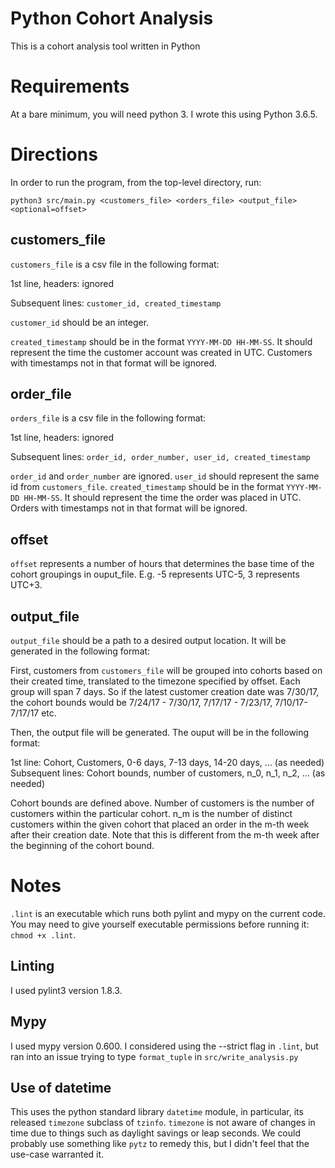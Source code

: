 # Python Cohort Analysis

This is a cohort analysis tool written in Python 

# Requirements
At a bare minimum, you will need python 3. I wrote this using Python 3.6.5.

# Directions
In order to run the program, from the top-level directory, run:

`python3 src/main.py <customers_file> <orders_file> <output_file> <optional=offset>`

## customers_file
`customers_file` is a csv file in the following format:

1st line, headers: ignored

Subsequent lines: `customer_id, created_timestamp`

`customer_id` should be an integer.

`created_timestamp` should be in the format `YYYY-MM-DD HH-MM-SS`. It should represent the time the customer account was created in UTC.
Customers with timestamps not in that format will be ignored.

## order_file
`orders_file` is a csv file in the following format:

1st line, headers: ignored

Subsequent lines: `order_id, order_number, user_id, created_timestamp`

`order_id` and `order_number` are ignored. `user_id` should represent the same id from `customers_file`.
`created_timestamp` should be in the format `YYYY-MM-DD HH-MM-SS`. It should represent the time the order was placed in UTC.
Orders with timestamps not in that format will be ignored.

## offset
`offset` represents a number of hours that determines the base time of the cohort groupings in ouput_file. 
E.g. -5 represents UTC-5, 3 represents UTC+3.

## output_file
`output_file` should be a path to a desired output location. It will be generated in the following format:

First, customers from `customers_file` will be grouped into cohorts based on their created time, translated to the timezone specified by offset.
Each group will span 7 days. So if the latest customer creation date was 7/30/17, the cohort bounds would be 7/24/17 - 7/30/17, 7/17/17 - 7/23/17, 7/10/17-7/17/17 etc.

Then, the output file will be generated. The ouput will be in the following format:

1st line: Cohort, Customers, 0-6 days, 7-13 days, 14-20 days, ... (as needed)
Subsequent lines: Cohort bounds, number of customers, n_0, n_1, n_2, ... (as needed)

Cohort bounds are defined above. Number of customers is the number of customers within the particular cohort.
n_m is the number of distinct customers within the given cohort that placed an order in the m-th week after their creation date.
Note that this is different from the m-th week after the beginning of the cohort bound.

# Notes
`.lint` is an executable which runs both pylint and mypy on the current code. You may need to give yourself executable permissions before running it: `chmod +x .lint`.

## Linting
I used pylint3 version 1.8.3.

## Mypy
I used mypy version 0.600. I considered using the --strict flag in `.lint`, but ran into an issue trying to type `format_tuple` in `src/write_analysis.py`

## Use of datetime
This uses the python standard library `datetime` module, in particular, its released `timezone` subclass of `tzinfo`.
`timezone` is not aware of changes in time due to things such as daylight savings or leap seconds. We could probably use something like `pytz` to remedy this, but I didn't feel that the use-case warranted it.
